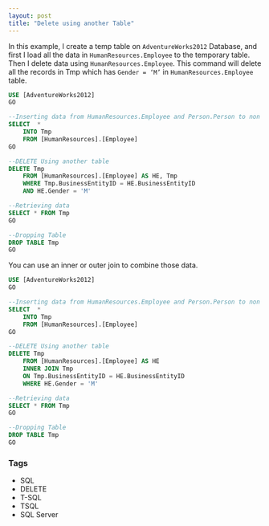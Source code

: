```yaml
---
layout: post
title: "Delete using another Table"
---
```


In this example, I create a temp table on `AdventureWorks2012` Database, and first I load all the data in `HumanResources.Employee` to the temporary table. Then I delete data using `HumanResources.Employee`. This command will delete all the records in Tmp which has `Gender = ‘M’` in `HumanResources.Employee` table.

```sql
USE [AdventureWorks2012]
GO

--Inserting data from HumanResources.Employee and Person.Person to non existing table
SELECT  *
    INTO Tmp
    FROM [HumanResources].[Employee] 
GO

--DELETE Using another table
DELETE Tmp 
    FROM [HumanResources].[Employee] AS HE, Tmp
    WHERE Tmp.BusinessEntityID = HE.BusinessEntityID
    AND HE.Gender = 'M'

--Retrieving data
SELECT * FROM Tmp
GO

--Dropping Table
DROP TABLE Tmp
GO
```

You can use an inner or outer join to combine those data.

```sql
USE [AdventureWorks2012]
GO

--Inserting data from HumanResources.Employee and Person.Person to non existing table
SELECT  *
    INTO Tmp
    FROM [HumanResources].[Employee] 
GO

--DELETE Using another table
DELETE Tmp 
    FROM [HumanResources].[Employee] AS HE
    INNER JOIN Tmp
    ON Tmp.BusinessEntityID = HE.BusinessEntityID
    WHERE HE.Gender = 'M'

--Retrieving data
SELECT * FROM Tmp
GO

--Dropping Table
DROP TABLE Tmp
GO
```

### Tags

- SQL
- DELETE
- T-SQL
- TSQL
- SQL Server